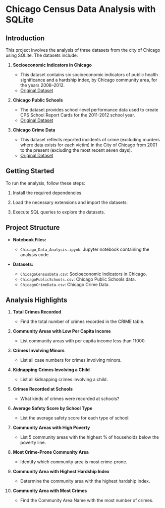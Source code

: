 # Chicago Census Data Analysis with SQLite

## Introduction
This project involves the analysis of three datasets from the city of Chicago using SQLite. The datasets include:

1. **Socioeconomic Indicators in Chicago**
   - This dataset contains six socioeconomic indicators of public health significance and a hardship index, by Chicago community area, for the years 2008–2012.
   - [Original Dataset](https://data.cityofchicago.org/Health-Human-Services/Census-Data-Selected-socioeconomic-indicators-in-C/kn9c-c2s2)

2. **Chicago Public Schools**
   - The dataset provides school-level performance data used to create CPS School Report Cards for the 2011-2012 school year.
   - [Original Dataset](https://data.cityofchicago.org/Education/Chicago-Public-Schools-Progress-Report-Cards-2011-/9xs2-f89t)

3. **Chicago Crime Data**
   - This dataset reflects reported incidents of crime (excluding murders where data exists for each victim) in the City of Chicago from 2001 to the present (excluding the most recent seven days).
   - [Original Dataset](https://data.cityofchicago.org/Public-Safety/Crimes-2001-to-present/ijzp-q8t2)

## Getting Started
To run the analysis, follow these steps:

1. Install the required dependencies.
  
2. Load the necessary extensions and import the datasets.
   
3. Execute SQL queries to explore the datasets.

## Project Structure
- **Notebook Files:**
  - `Chicago_Data_Analysis.ipynb`: Jupyter notebook containing the analysis code.
  
- **Datasets:**
  - `ChicagoCensusData.csv`: Socioeconomic Indicators in Chicago.
  - `ChicagoPublicSchools.csv`: Chicago Public Schools data.
  - `ChicagoCrimeData.csv`: Chicago Crime Data.

## Analysis Highlights
1. **Total Crimes Recorded**
   - Find the total number of crimes recorded in the CRIME table.

2. **Community Areas with Low Per Capita Income**
   - List community areas with per capita income less than 11000.

3. **Crimes Involving Minors**
   - List all case numbers for crimes involving minors.

4. **Kidnapping Crimes Involving a Child**
   - List all kidnapping crimes involving a child.

5. **Crimes Recorded at Schools**
   - What kinds of crimes were recorded at schools?

6. **Average Safety Score by School Type**
   - List the average safety score for each type of school.

7. **Community Areas with High Poverty**
   - List 5 community areas with the highest % of households below the poverty line.

8. **Most Crime-Prone Community Area**
   - Identify which community area is most crime-prone.

9. **Community Area with Highest Hardship Index**
   - Determine the community area with the highest hardship index.

10. **Community Area with Most Crimes**
    - Find the Community Area Name with the most number of crimes.
